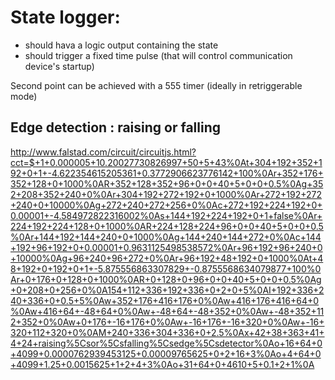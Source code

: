 # State logger:
* should hava a logic output containing the state
* should trigger a fixed time pulse (that will control communication device's startup)

Second point can be achieved with a 555 timer (ideally in retriggerable mode)

## Edge detection : raising or falling
http://www.falstad.com/circuit/circuitjs.html?cct=$+1+0.000005+10.20027730826997+50+5+43%0At+304+192+352+192+0+1+-4.622354615205361+0.3772906623776142+100%0Ar+352+176+352+128+0+1000%0AR+352+128+352+96+0+0+40+5+0+0+0.5%0Ag+352+208+352+240+0%0Ar+304+192+272+192+0+1000%0Ar+272+192+272+240+0+10000%0Ag+272+240+272+256+0%0Ac+272+192+224+192+0+0.00001+-4.584972822316002%0As+144+192+224+192+0+1+false%0Ar+224+192+224+128+0+1000%0AR+224+128+224+96+0+0+40+5+0+0+0.5%0Ar+144+192+144+240+0+1000%0Ag+144+240+144+272+0%0Ac+144+192+96+192+0+0.00001+0.9631125498538572%0Ar+96+192+96+240+0+10000%0Ag+96+240+96+272+0%0Ar+96+192+48+192+0+1000%0At+48+192+0+192+0+1+-5.875556863307829+-0.8755568634079877+100%0Ar+0+176+0+128+0+1000%0AR+0+128+0+96+0+0+40+5+0+0+0.5%0Ag+0+208+0+256+0%0A154+112+336+192+336+0+2+0+5%0AI+192+336+240+336+0+0.5+5%0Aw+352+176+416+176+0%0Aw+416+176+416+64+0%0Aw+416+64+-48+64+0%0Aw+-48+64+-48+352+0%0Aw+-48+352+112+352+0%0Aw+0+176+-16+176+0%0Aw+-16+176+-16+320+0%0Aw+-16+320+112+320+0%0AM+240+336+304+336+0+2.5%0Ax+42+38+363+41+4+24+raising%5Csor%5Csfalling%5Csedge%5Csdetector%0Ao+16+64+0+4099+0.0000762939453125+0.00009765625+0+2+16+3%0Ao+4+64+0+4099+1.25+0.0015625+1+2+4+3%0Ao+31+64+0+4610+5+0.1+2+1%0A
